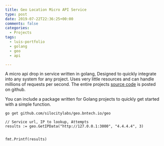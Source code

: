 ```yaml
---
title: Geo Location Micro API Service
type: post
date: 2019-07-22T22:36:25+00:00
comments: false
categories:
  - Projects
tags:
  - luis-portfolio
  - golang
  - geo
  - api

---
```

A micro api drop in service written in golang, Designed to quickly integrate into any system for any project. Uses very little resources and can handle millions of requests per second. The entire projects [source code](https://github.com/SiloCityLabs/geo.bntech.io) is posted on github.

You can include a package written for Golang projects to quickly get started with a simple function.

<!--more-->

`
go get github.com/silocitylabs/geo.bntech.io/geo
`

```
// Service url, IP to lookup, Attempts
results := geo.GetIPData("http://127.0.0.1:3000", "4.4.4.4", 3)


fmt.Printf(results)

```